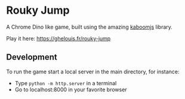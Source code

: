 # Rouky Jump

A Chrome Dino like game, built using the amazing [kaboomjs](https://kaboomjs.com) library.

Play it here: https://ghelouis.fr/rouky-jump

## Development

To run the game start a local server in the main directory, for instance:
- Type `python -m http.server` in a terminal
- Go to localhost:8000 in your favorite browser
